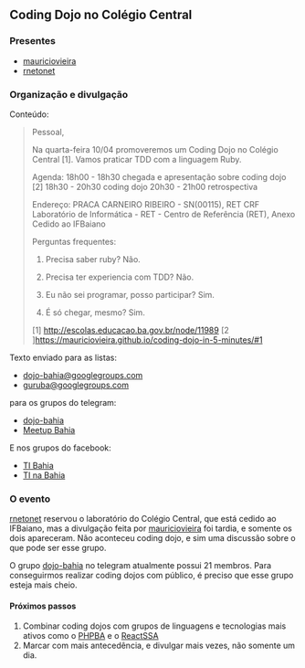 
## Coding Dojo no Colégio Central

### Presentes

* [mauriciovieira](https://github.com/mauriciovieira)
* [rnetonet](https://github.com/rnetonet)

### Organização e divulgação

Conteúdo:

> Pessoal,
>
> Na quarta-feira 10/04 promoveremos um Coding Dojo no Colégio Central [1]. Vamos praticar TDD com a linguagem Ruby.
>
> Agenda:
> 18h00 - 18h30 chegada e apresentação sobre coding dojo [2]
> 18h30 - 20h30 coding dojo
> 20h30 - 21h00 retrospectiva
>
> Endereço: PRACA CARNEIRO RIBEIRO - SN(00115), RET CRF Laboratório de Informática - RET - Centro de Referência (RET), Anexo Cedido ao IFBaiano
>
> Perguntas frequentes:
> 1. Precisa saber ruby?
> Não.
>
> 2. Precisa ter experiencia com TDD?
> Não.
>
> 3. Eu não sei programar, posso participar?
> Sim.
>
> 4. É só chegar, mesmo?
> Sim.
>
> [1] http://escolas.educacao.ba.gov.br/node/11989
> [2 ]https://mauriciovieira.github.io/coding-dojo-in-5-minutes/#1

Texto enviado para as listas:
- dojo-bahia@googlegroups.com
- guruba@googlegroups.com

para os grupos do telegram:
- [dojo-bahia](https://t.me/dojobahia)
- [Meetup Bahia](https://t.me/meetupba)

E nos grupos do facebook:
- [TI Bahia](https://web.facebook.com/groups/213479555518461/permalink/1009844525881956/)
- [TI na Bahia](https://web.facebook.com/groups/TInaBahia/permalink/2173992946021570/)

### O evento

[rnetonet](https://github.com/rnetonet) reservou o laboratório do Colégio Central, que está cedido ao IFBaiano, mas a divulgação feita por [mauriciovieira](https://github.com/mauriciovieira) foi tardia, e somente os dois apareceram. Não aconteceu coding dojo, e sim uma discussão sobre o que pode ser esse grupo.

O grupo [dojo-bahia](https://t.me/dojobahia) no telegram atualmente possui 21 membros. Para conseguirmos realizar coding dojos com público, é preciso que esse grupo esteja mais cheio.

#### Próximos passos

1. Combinar coding dojos com grupos de linguagens e tecnologias mais ativos como o [PHPBA](http://phpba.com.br/) e o [ReactSSA](http://react.salvador.br/)
2. Marcar com mais antecedência, e divulgar mais vezes, não somente um dia.
